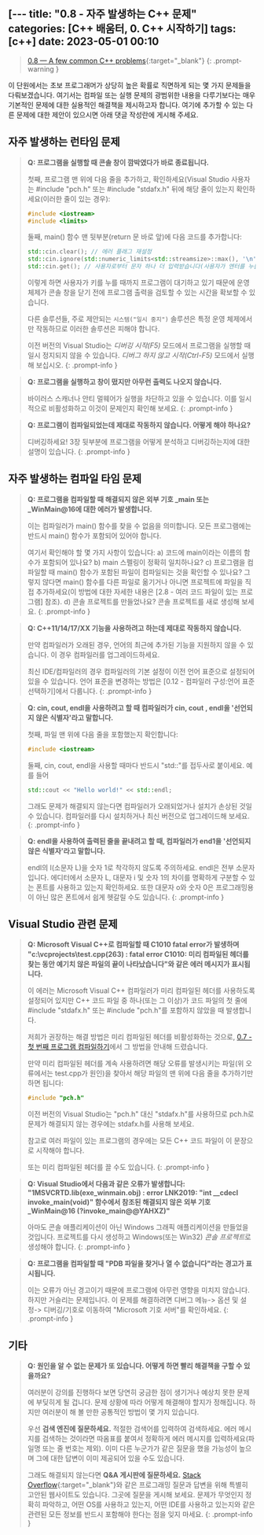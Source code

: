 [---
title: "0.8 - 자주 발생하는 C++ 문제"
categories: [C++ 배움터, 0. C++ 시작하기]
tags: [c++]
date: 2023-05-01 00:10
---

> [0.8 — A few common C++ problems](https://www.learncpp.com/cpp-tutorial/a-few-common-cpp-problems/){:target="_blank"}
{: .prompt-warning }

이 단원에서는 초보 프로그래머가 상당히 높은 확률로 직면하게 되는 몇 가지 문제들을 다뤄보겠습니다. 여기서는 컴파일 또는 실행 문제의 광범위한 내용을 다루기보다는 매우 기본적인 문제에 대한 실용적인 해결책을 제시하고자 합니다. 여기에 추가할 수 있는 다른 문제에 대한 제안이 있으시면 아래 댓글 작성란에 게시해 주세요.

## **자주 발생하는 런타임 문제**

> **Q: 프로그램을 실행할 때 콘솔 창이 깜박였다가 바로 종료됩니다.**
> 
> 첫째, 프로그램 맨 위에 다음 줄을 추가하고, 확인하세요(Visual Studio 사용자는 #include "pch.h" 또는 #include "stdafx.h" 뒤에 해당 줄이 있는지 확인하세요(이러한 줄이 있는 경우):
> 
> ```cpp
> #include <iostream>
> #include <limits>
> ```
> 
> 둘째, main() 함수 맨 뒷부분(return 문 바로 앞)에 다음 코드를 추가합니다:
>
> ```cpp
> std::cin.clear(); // 에러 플래그 재설정
> std::cin.ignore(std::numeric_limits<std::streamsize>::max(), '\n'); // 줄 바꿈을 확인할 때까지 입력 버퍼의 모든 문자를 무시합니다.
> std::cin.get(); // 사용자로부터 문자 하나 더 입력받습니다(사용자가 엔터를 누를 때까지 기다립니다).
> ```
> 
> 이렇게 하면 사용자가 키를 누를 때까지 프로그램이 대기하고 있기 때문에 운영 체제가 콘솔 창을 닫기 전에 프로그램 출력을 검토할 수 있는 시간을 확보할 수 있습니다.
> 
> 다른 솔루션들, 주로 제안되는 `시스템("일시 중지")` 솔루션은 특정 운영 체제에서만 작동하므로 이러한 솔루션은 피해야 합니다.
> 
> 이전 버전의 Visual Studio는 _디버깅 시작(F5)_ 모드에서 프로그램을 실행할 때 일시 정지되지 않을 수 있습니다. _디버그 하지 않고 시작(Ctrl-F5)_ 모드에서 실행해 보십시오.
{: .prompt-info }

> **Q: 프로그램을 실행하고 창이 떴지만 아무런 출력도 나오지 않습니다.**
> 
> 바이러스 스캐너나 안티 멀웨어가 실행을 차단하고 있을 수 있습니다. 이를 일시적으로 비활성화하고 이것이 문제인지 확인해 보세요.
{: .prompt-info }

> **Q: 프로그램이 컴파일되었는데 제대로 작동하지 않습니다. 어떻게 해야 하나요?**
> 
> 디버깅하세요! 3장 뒷부분에 프로그램을 어떻게 분석하고 디버깅하는지에 대한 설명이 있습니다.
{: .prompt-info }

## **자주 발생하는 컴파일 타임 문제**

> **Q: 프로그램을 컴파일할 때 해결되지 않은 외부 기호 _main 또는 _WinMain@16에 대한 에러가 발생합니다.**
> 
> 이는 컴파일러가 main() 함수를 찾을 수 없음을 의미합니다. 모든 프로그램에는 반드시 main() 함수가 포함되어 있어야 합니다.
> 
> 여기서 확인해야 할 몇 가지 사항이 있습니다:
> a) 코드에 main이라는 이름의 함수가 포함되어 있나요?
> b) main 스펠링이 정확히 일치하나요?
> c) 프로그램을 컴파일할 때 main() 함수가 포함된 파일이 컴파일되는 것을 확인할 수 있나요? 그렇지 않다면 main() 함수를 다른 파일로 옮기거나 아니면 프로젝트에 파일을 직접 추가하세요(이 방법에 대한 자세한 내용은 [2.8 - 여러 코드 파일이 있는 프로그램] 참조).
> d) 콘솔 프로젝트를 만들었나요? 콘솔 프로젝트를 새로 생성해 보세요.
{: .prompt-info }
<!-- TODO: 링크 추가하기!!! -->

> **Q: C++11/14/17/XX 기능을 사용하려고 하는데 제대로 작동하지 않습니다.**
> 
> 만약 컴파일러가 오래된 경우, 언어의 최근에 추가된 기능을 지원하지 않을 수 있습니다. 이 경우 컴파일러를 업그레이드하세요.
> 
> 최신 IDE/컴파일러의 경우 컴파일러의 기본 설정이 이전 언어 표준으로 설정되어 있을 수 있습니다. 언어 표준을 변경하는 방법은 [0.12 - 컴파일러 구성:언어 표준 선택하기]에서 다룹니다.
{: .prompt-info }
<!-- TODO: 링크 추가하기!!! -->

> **Q: cin, cout, endl을 사용하려고 할 때 컴파일러가 cin, cout , endl을 '선언되지 않은 식별자'라고 말합니다.**
> 
> 첫째, 파일 맨 위에 다음 줄을 포함했는지 확인합니다:
> 
> ```cpp
> #include <iostream>
> ```
> 
> 둘째, cin, cout, endl을 사용할 때마다 반드시 "std::"를 접두사로 붙이세요. 예를 들어
> 
> ```cpp
> std::cout << "Hello world!" << std::endl;
> ```
> 
> 그래도 문제가 해결되지 않는다면 컴파일러가 오래되었거나 설치가 손상된 것일 수 있습니다. 컴파일러를 다시 설치하거나 최신 버전으로 업그레이드해 보세요.
{: .prompt-info }

> **Q: endl을 사용하여 출력된 줄을 끝내려고 할 때, 컴파일러가 end1을 '선언되지 않은 식별자'라고 말합니다.**
> 
> endl의 l(소문자 L)을 숫자 1로 착각하지 않도록 주의하세요. endl은 전부 소문자입니다. 에디터에서 소문자 L, 대문자 i 및 숫자 1의 차이를 명확하게 구분할 수 있는 폰트를 사용하고 있는지 확인하세요. 또한 대문자 o와 숫자 0은 프로그래밍용이 아닌 많은 폰트에서 쉽게 헷갈릴 수도 있습니다.
{: .prompt-info }

## **Visual Studio 관련 문제**

> **Q: Microsoft Visual C++로 컴파일할 때 C1010 fatal error가 발생하며 "c:\vcprojects\test.cpp(263) : fatal error C1010: 미리 컴파일된 헤더를 찾는 동안 예기치 않은 파일의 끝이 나타났습니다"와 같은 에러 메시지가 표시됩니다.**
> 
> 이 에러는 Microsoft Visual C++ 컴파일러가 미리 컴파일된 헤더를 사용하도록 설정되어 있지만 C++ 코드 파일 중 하나(또는 그 이상)가 코드 파일의 첫 줄에 #include "stdafx.h" 또는 #include "pch.h"를 포함하지 않았을 때 발생합니다.
> 
> 저희가 권장하는 해결 방법은 미리 컴파일된 헤더를 비활성화하는 것으로, [0.7 - 첫 번째 프로그램 컴파일하기](2023-04-29-0.7-compiling-your-first-program.md)에서 그 방법을 안내해 드렸습니다.
> 
> 만약 미리 컴파일된 헤더를 계속 사용하려면 해당 오류를 발생시키는 파일(위 오류에서는 test.cpp가 원인)을 찾아서 해당 파일의 맨 위에 다음 줄을 추가하기만 하면 됩니다:
> 
> ```cpp
> #include "pch.h"
> ```
> 
> 이전 버전의 Visual Studio는 "pch.h" 대신 "stdafx.h"를 사용하므로 pch.h로 문제가 해결되지 않는 경우에는 stdafx.h를 사용해 보세요.
> 
> 참고로 여러 파일이 있는 프로그램의 경우에는 모든 C++ 코드 파일이 이 문장으로 시작해야 합니다.
> 
> 또는 미리 컴파일된 헤더를 끌 수도 있습니다.
{: .prompt-info }

> **Q: Visual Studio에서 다음과 같은 오류가 발생합니다: "1MSVCRTD.lib(exe_winmain.obj) : error LNK2019: "int __cdecl invoke_main(void)" 함수에서 참조된 해결되지 않은 외부 기호 _WinMain@16 (?invoke_main@@YAHXZ)"**
> 
> 아마도 콘솔 애플리케이션이 아닌 Windows 그래픽 애플리케이션을 만들었을 것입니다. 프로젝트를 다시 생성하고 Windows(또는 Win32) *콘솔 프로젝트*로 생성해야 합니다.
{: .prompt-info }

> **Q: 프로그램을 컴파일할 때 "PDB 파일을 찾거나 열 수 없습니다"라는 경고가 표시됩니다.**
> 
> 이는 오류가 아닌 경고이기 때문에 프로그램에 아무런 영향을 미치지 않습니다. 하지만 거슬리는 문제입니다. 이 문제를 해결하려면 디버그 메뉴-> 옵션 및 설정-> 디버깅/기호로 이동하여  "Microsoft 기호 서버"를 확인하세요.
{: .prompt-info }

## **기타**

> **Q: 원인을 알 수 없는 문제가 또 있습니다. 어떻게 하면 빨리 해결책을 구할 수 있을까요?**
> 
> 여러분이 강의를 진행하다 보면 당연히 궁금한 점이 생기거나 예상치 못한 문제에 부딪히게 될 겁니다. 문제 상황에 따라 어떻게 해결해야 할지가 정해집니다. 하지만 여러분이 해 볼 만한 공통적인 방법이 몇 가지 있습니다.
> 
> 우선 **검색 엔진에 질문하세요.** 적절한 검색어를 입력하여 검색하세요. 에러 메시지를 검색하는 것이라면 따옴표를 붙여서 정확하게 에러 메시지를 입력하세요(파일명 또는 줄 번호는 제외). 이미 다른 누군가가 같은 질문을 했을 가능성이 높으며 그에 대한 답변이 이미 제공되어 있을 수도 있습니다.
> 
> 그래도 해결되지 않는다면 **Q&A 게시판에 질문하세요.** [Stack Overflow](https://stackoverflow.com/){:target="_blank"}와 같은 프로그래밍 질문과 답변을 위해 특별히 고안된 웹사이트도 있습니다. 그곳에 질문을 게시해 보세요. 문제가 무엇인지 정확히 파악하고, 어떤 OS를 사용하고 있는지, 어떤 IDE를 사용하고 있는지와 같은 관련된 모든 정보를 반드시 포함해야 한다는 점을 잊지 마세요.
{: .prompt-info }
